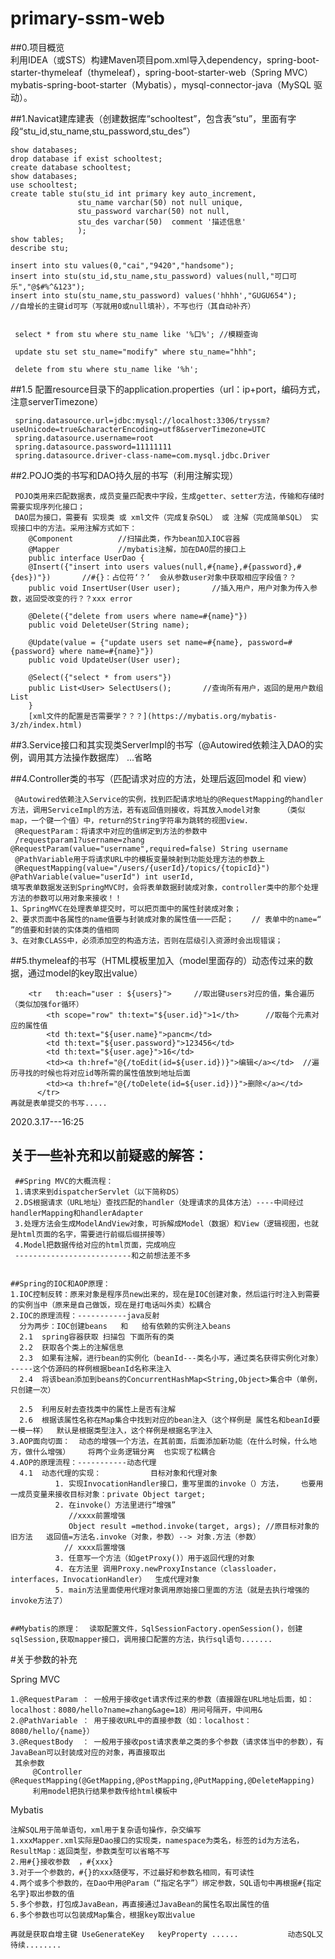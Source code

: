 # primary-ssm-web  

##0.项目概览                
    利用IDEA（或STS）构建Maven项目pom.xml导入dependency，spring-boot-starter-thymeleaf（thymeleaf），spring-boot-starter-web（Spring MVC）     mybatis-spring-boot-starter（Mybatis），mysql-connector-java（MySQL 驱动）。
   
##1.Navicat建库建表（创建数据库“schooltest”，包含表“stu”，里面有字段“stu_id,stu_name,stu_password,stu_des”）
     
    show databases;
    drop database if exist schooltest;
    create database schooltest;
    show databases;
    use schooltest;
    create table stu(stu_id int primary key auto_increment,
                   stu_name varchar(50) not null unique,
                   stu_password varchar(50) not null,
                   stu_des varchar(50)  comment '描述信息'
                   );
    show tables;
    describe stu;
    
    insert into stu values(0,"cai","9420","handsome");
    insert into stu(stu_id,stu_name,stu_password) values(null,"可口可乐","@$#%^&123");
    insert into stu(stu_name,stu_password) values('hhhh',"GUGU654");      //自增长的主键id可写（写就用0或null填补），不写也行（其自动补齐）
    
    
     select * from stu where stu_name like '%口%'; //模糊查询
     
     update stu set stu_name="modify" where stu_name="hhh";
     
     delete from stu where stu_name like '%h';
     
 ##1.5 配置resource目录下的application.properties（url：ip+port，编码方式，注意serverTimezone）
 
     spring.datasource.url=jdbc:mysql://localhost:3306/tryssm?useUnicode=true&characterEncoding=utf8&serverTimezone=UTC
     spring.datasource.username=root
     spring.datasource.password=11111111
     spring.datasource.driver-class-name=com.mysql.jdbc.Driver
    
 ##2.POJO类的书写和DAO持久层的书写（利用注解实现）
 
     POJO类用来匹配数据表，成员变量匹配表中字段，生成getter、setter方法，传输和存储时需要实现序列化接口；     
     DAO层为接口，需要有 实现类 或 xml文件（完成复杂SQL） 或 注解（完成简单SQL） 实现接口中的方法。采用注解方式如下：
        @Component          //扫描此类，作为bean加入IOC容器
        @Mapper             //mybatis注解，加在DAO层的接口上
        public interface UserDao {
        @Insert({"insert into users values(null,#{name},#{password},#{des})"})       //#{}：占位符‘？’  会从参数user对象中获取相应字段值？？ 
        public void InsertUser(User user);       //插入用户，用户对象为传入参数，返回受改变的行？？xxx error

        @Delete({"delete from users where name=#{name}"})
        public void DeleteUser(String name);

        @Update(value = {"update users set name=#{name}, password=#{password} where name=#{name}"})
        public void UpdateUser(User user);

        @Select({"select * from users"})
        public List<User> SelectUsers();       //查询所有用户，返回的是用户数组List
        }
        [xml文件的配置是否需要学？？？](https://mybatis.org/mybatis-3/zh/index.html)
     
  ##3.Service接口和其实现类ServerImpl的书写（@Autowired依赖注入DAO的实例，调用其方法操作数据库）
    ...省略
    
 ##4.Controller类的书写（匹配请求对应的方法，处理后返回model 和 view） 
   
     @Autowired依赖注入Service的实例，找到匹配请求地址的@RequestMapping的handler方法，调用ServiceImpl的方法，若有返回值则接收，将其放入model对象     （类似map，一个键一个值）中，return的String字符串为跳转的视图view.   
     @RequestParam：将请求中对应的值绑定到方法的参数中   
     /requestparam1?username=zhang            @RequestParam(value="username",required=false) String username  
     @PathVariable用于将请求URL中的模板变量映射到功能处理方法的参数上
     @RequestMapping(value="/users/{userId}/topics/{topicId}")    @PathVariable(value="userId") int userId, 
    填写表单数据发送到SpringMVC时，会将表单数据封装成对象，controller类中的那个处理方法的参数可以用对象来接收！！
    1、SpringMVC在处理表单提交时，可以把页面中的属性封装成对象；
    2、要求页面中各属性的name值要与封装成对象的属性值一一匹配；    // 表单中的name=“ ”的值要和封装的实体类的值相同
    3、在对象CLASS中，必须添加空的构造方法，否则在层级引入资源时会出现错误；
    
##5.thymeleaf的书写（HTML模板里加入（model里面存的）动态传过来的数据，通过model的key取出value）
        
        <tr   th:each="user : ${users}">     //取出键users对应的值，集合遍历（类似加强for循环）
            <th scope="row" th:text="${user.id}">1</th>      //取每个元素对应的属性值
            <td th:text="${user.name}">pancm</td>
            <td th:text="${user.password}">123456</td>
            <td th:text="${user.age}">16</td>
            <td><a th:href="@{/toEdit(id=${user.id})}">编辑</a></td>  //遍历寻找的时候也将对应id等所需的属性值放到地址后面
            <td><a th:href="@{/toDelete(id=${user.id})}">删除</a></td>
          </tr>
    再就是表单提交的书写.....

  2020.3.17---16:25
## 关于一些补充和以前疑惑的解答：

     ##Spring MVC的大概流程：
     1.请求来到dispatcherServlet（以下简称DS）
     2.DS根据请求（URL地址）查找匹配的handler（处理请求的具体方法）----中间经过handlerMapping和handlerAdapter
     3.处理方法会生成ModelAndView对象，可拆解成Model（数据）和View（逻辑视图，也就是html页面的名字，需要进行前缀后缀拼接等）
     4.Model把数据传给对应的html页面，完成响应
     --------------------------和之前想法差不多
       

    ##Spring的IOC和AOP原理：
    1.IOC控制反转：原来对象是程序员new出来的，现在是IOC创建对象，然后运行时注入到需要的实例当中（原来是自己做饭，现在是打电话叫外卖）松耦合
    2.IOC的原理流程：-----------java反射
      分为两步：IOC创建beans   和   给有依赖的实例注入beans
      2.1  spring容器获取 扫描包 下面所有的类
      2.2  获取各个类上的注解信息
      2.3  如果有注解，进行bean的实例化（beanId---类名小写，通过类名获得实例化对象）  -----这个仿源码的样例根据beanId名称来注入
      2.4  将该bean添加到beans的ConcurrentHashMap<String,Object>集合中（单例，只创建一次）
      
      2.5  利用反射去查找类中的属性上是否有注解
      2.6  根据该属性名称在Map集合中找到对应的bean注入（这个样例是 属性名和beanId要一模一样）  默认是根据类型注入，这个样例是根据名字注入
    3.AOP面向切面：  动态的增强一个方法，在其前面，后面添加新功能（在什么时候，什么地方，做什么增强）    将两个业务逻辑分离  也实现了松耦合
    4.AOP的原理流程：-----------动态代理
      4.1  动态代理的实现：           目标对象和代理对象
              1. 实现InvocationHandler接口，重写里面的invoke（）方法，    也要用一成员变量来接收目标对象：private Object target;
              2. 在invoke(）方法里进行“增强”   
                 //xxxx前置增强   
                 Object result =method.invoke(target, args); //原目标对象的旧方法   返回值=方法名.invoke（对象，参数）--> 对象.方法（参数） 
                // xxxx后置增强
              3. 任意写一个方法（如getProxy()）用于返回代理的对象
              4. 在方法里 调用Proxy.newProxyInstance（classloader，interfaces，InvocationHandler）  生成代理对象
              5. main方法里面使用代理对象调用原始接口里面的方法（就是去执行增强的invoke方法了）
          
          
    ##Mybatis的原理：  读取配置文件，SqlSessionFactory.openSession()，创建sqlSession,获取mapper接口，调用接口配置的方法，执行sql语句.......
    
    
    
    
 #关于参数的补充
 
  Spring MVC
  
    1.@RequestParam ： 一般用于接收get请求传过来的参数（直接跟在URL地址后面，如：localhost：8080/hello?name=zhang&age=18）用问号隔开，中间用&
    2.@PathVariable ： 用于接收URL中的直接参数（如：localhost：8080/hello/{name}）
    3.@RequestBody  ： 一般用于接收post请求表单之类的多个参数（请求体当中的参数），有JavaBean可以封装成对应的对象，再直接取出
     其余参数
         @Controller   @RequestMapping(@GetMapping,@PostMapping,@PutMapping,@DeleteMapping)
         利用model把执行结果参数传给html模板中
  
 Mybatis
    
    注解SQL用于简单语句，xml用于复杂语句操作，杂交编写
    1.xxxMapper.xml实际是Dao接口的实现类，namespace为类名，标签的id为方法名，ResultMap：返回类型，参数类型可以省略不写
    2.用#{}接收参数  ，#{xxx}
    3.对于一个参数的，#{}的xxx随便写，不过最好和参数名相同，有可读性
    4.两个或多个参数的，在Dao中用@Param（“指定名字”）绑定参数，SQL语句中再根据#{指定名字}取出参数的值
    5.多个参数，打包成JavaBean，再直接通过JavaBean的属性名取出属性的值
    6.多个参数也可以包装成Map集合，根据key取出value
    
    再就是获取自增主键 UseGenerateKey   keyProperty ......           动态SQL又待续........
   
   
